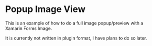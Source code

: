 Popup Image View
===============
This is an example of how to do a full image popup/preview with a Xamarin.Forms Image.

It is currently not written in plugin format, I have plans to do so later.
